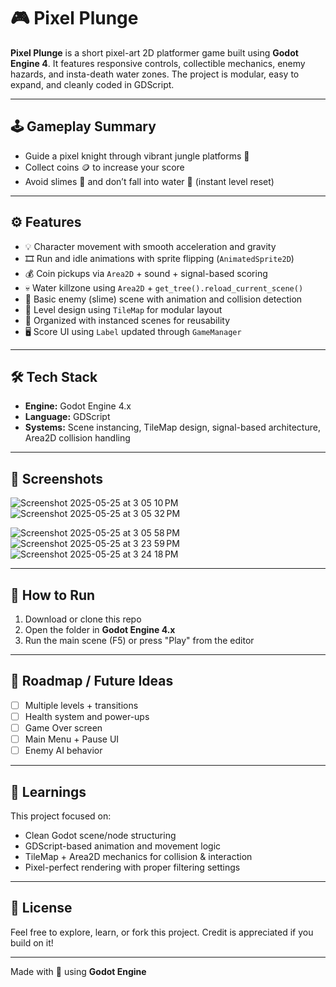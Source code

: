 # 🎮 Pixel Plunge

**Pixel Plunge** is a short pixel-art 2D platformer game built using **Godot Engine 4**. It features responsive controls, collectible mechanics, enemy hazards, and insta-death water zones. The project is modular, easy to expand, and cleanly coded in GDScript.

---

## 🕹️ Gameplay Summary

- Guide a pixel knight through vibrant jungle platforms 🌴
- Collect coins 🪙 to increase your score
- Avoid slimes 🐌 and don’t fall into water 🌊 (instant level reset)

---

## ⚙️ Features

- 💡 Character movement with smooth acceleration and gravity
- 🎞️ Run and idle animations with sprite flipping (`AnimatedSprite2D`)
- 💰 Coin pickups via `Area2D` + sound + signal-based scoring
- 💀 Water killzone using `Area2D` + `get_tree().reload_current_scene()`
- 🦠 Basic enemy (slime) scene with animation and collision detection
- 🧱 Level design using `TileMap` for modular layout
- 🧠 Organized with instanced scenes for reusability
- 🖥️ Score UI using `Label` updated through `GameManager`

---

## 🛠 Tech Stack

- **Engine:** Godot Engine 4.x
- **Language:** GDScript
- **Systems:** Scene instancing, TileMap design, signal-based architecture, Area2D collision handling

---

## 📸 Screenshots

![Screenshot 2025-05-25 at 3 05 10 PM](https://github.com/user-attachments/assets/3eaa55b4-fd7e-40c9-ae2e-075040d0f6ee)
![Screenshot 2025-05-25 at 3 05 32 PM](https://github.com/user-attachments/assets/e3bd65a0-5b30-41c6-b887-2bdf29318000)

![Screenshot 2025-05-25 at 3 05 58 PM](https://github.com/user-attachments/assets/1d3f3a85-9ee4-46dd-ac67-5231d433bdef)
![Screenshot 2025-05-25 at 3 23 59 PM](https://github.com/user-attachments/assets/d253a29c-3737-4e27-9c1c-97940aeaeef1)
![Screenshot 2025-05-25 at 3 24 18 PM](https://github.com/user-attachments/assets/cbd072ed-a2ea-41e5-b297-ff0fa74f0aa1)





---

## 🚀 How to Run

1. Download or clone this repo
2. Open the folder in **Godot Engine 4.x**
3. Run the main scene (F5) or press "Play" from the editor

---

## 📌 Roadmap / Future Ideas

- [ ] Multiple levels + transitions
- [ ] Health system and power-ups
- [ ] Game Over screen
- [ ] Main Menu + Pause UI
- [ ] Enemy AI behavior

---

## 🧠 Learnings

This project focused on:
- Clean Godot scene/node structuring
- GDScript-based animation and movement logic
- TileMap + Area2D mechanics for collision & interaction
- Pixel-perfect rendering with proper filtering settings

---

## 📄 License

Feel free to explore, learn, or fork this project. Credit is appreciated if you build on it!

---

Made with 💙 using **Godot Engine**
